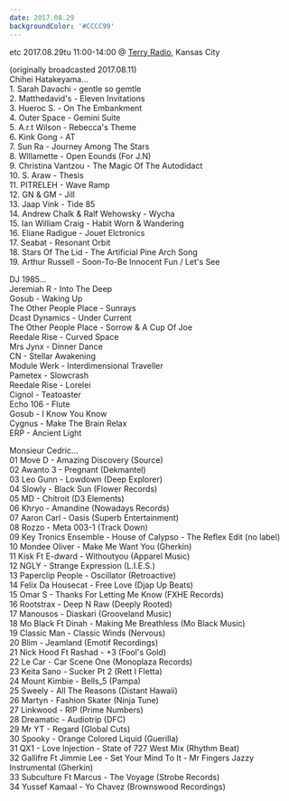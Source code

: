 ```yaml
---
date: 2017.08.29
backgroundColor: '#CCCC99'
---
```


etc 2017.08.29tu 11:00-14:00 @ [Terry Radio](http://www.terryradio.biz/), Kansas City  

(originally broadcasted 2017.08.11)  
Chihei Hatakeyama...  
1\. Sarah Davachi - gentle so gemtle  
2\. Matthedavid's - Eleven Invitations  
3\. Hueroc S. - On The Embankment  
4\. Outer Space - Gemini Suite  
5\. A.r.t Wilson - Rebecca's Theme  
6\. Kink Gong - AT  
7\. Sun Ra - Journey Among The Stars  
8\. Wlllamette - Open Eounds (For J.N)  
9\. Christina Vantzou - The Magic Of The Autodidact  
10\. S. Araw - Thesis  
11\. PITRELEH - Wave Ramp  
12\. GN & GM - Jill  
13\. Jaap Vink - Tide 85  
14\. Andrew Chalk & Ralf Wehowsky - Wycha  
15\. Ian William Craig - Habit Worn & Wandering  
16\. Eliane Radigue - Jouet Elctronics  
17\. Seabat - Resonant Orbit  
18\. Stars Of The Lid - The Artificial Pine Arch Song  
19\. Arthur Russell - Soon-To-Be Innocent Fun / Let's See  

DJ 1985...  
Jeremiah R - Into The Deep  
Gosub - Waking Up  
The Other People Place - Sunrays  
Dcast Dynamics - Under Current  
The Other People Place - Sorrow & A Cup Of Joe  
Reedale Rise - Curved Space  
Mrs Jynx - Dinner Dance  
CN - Stellar Awakening  
Module Werk - Interdimensional Traveller  
Pametex - Slowcrash  
Reedale Rise - Lorelei  
Cignol - Teatoaster  
Echo 106 - Flute  
Gosub - I Know You Know  
Cygnus - Make The Brain Relax  
ERP - Ancient Light  

Monsieur Cedric...  
01 Move D - Amazing Discovery (Source)  
02 Awanto 3 - Pregnant (Dekmantel)  
03 Leo Gunn - Lowdown (Deep Explorer)  
04 Slowly - Black Sun (Flower Records)  
05 MD - Chitroit (D3 Elements)  
06 Khryo - Amandine (Nowadays Records)  
07 Aaron Carl - Oasis (Superb Entertainment)  
08 Rozzo - Meta 003-1 (Track Down)  
09 Key Tronics Ensemble - House of Calypso - The Reflex Edit (no label)  
10 Mondee Oliver - Make Me Want You (Gherkin)  
11 Kisk Ft E-dward - Withoutyou (Apparel Music)  
12 NGLY - Strange Expression (L.I.E.S.)  
13 Paperclip People - Oscillator (Retroactive)  
14 Felix Da Housecat - Free Love (Djap Up Beats)  
15 Omar S - Thanks For Letting Me Know (FXHE Records)  
16 Rootstrax - Deep N Raw (Deeply Rooted)  
17 Manousos - Diaskari (Grooveland Music)  
18 Mo Black Ft Dinah - Making Me Breathless (Mo Black Music)  
19 Classic Man - Classic Winds (Nervous)  
20 Blim - Jeamland (Emotif Recordings)  
21 Nick Hood Ft Rashad - +3 (Fool's Gold)  
22 Le Car - Car Scene One (Monoplaza Records)  
23 Keita Sano - Sucker Pt 2 (Rett I Fletta)  
24 Mount Kimbie - Bells\_5 (Pampa)  
25 Sweely - All The Reasons (Distant Hawaii)  
26 Martyn - Fashion Skater (Ninja Tune)  
27 Linkwood - RIP (Prime Numbers)  
28 Dreamatic - Audiotrip (DFC)  
29 Mr YT - Regard (Global Cuts)  
30 Spooky - Orange Colored Liquid (Guerilla)  
31 QX1 - Love Injection - State of 727 West Mix (Rhythm Beat)  
32 Gallifre Ft Jimmie Lee - Set Your Mind To It - Mr Fingers Jazzy Instrumental (Gherkin)  
33 Subculture Ft Marcus - The Voyage (Strobe Records)  
34 Yussef Kamaal - Yo Chavez (Brownswood Recordings)